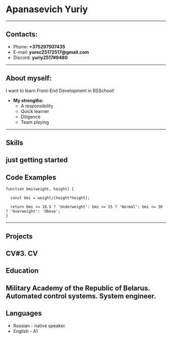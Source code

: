 # __Apanasevich Yuriy__
***
## Contacts:
* Phone: __+375297507435__
* E-mail: __yurec25172517@gmail.com__
* Discord: __yuriy2517#9480__
---
## About myself:
I want to learn Front-End Development in RSSchool!

* __My strengths__:
    + A responsibility
    + Quick learner
    + Diligence
    + Team playing
---
## Skills
just getting started
---
## Code Examples
```
function bmi(weight, height) {

  const bmi = weight/(height*height);
  
  return bmi <= 18.5 ? 'Underweight': bmi <= 25 ? 'Normal': bmi <= 30 ? 'Overweight': 'Obese';
}
```
---
## Projects
CV#3. CV
---
## Education
Military Academy of the Republic of Belarus. Automated control systems. System engineer.
---
## Languages
* Russian - native speaker.
* English - A1